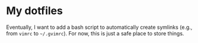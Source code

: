 # My dotfiles

Eventually, I want to add a bash script to automatically create symlinks (e.g., from `vimrc` to `~/.gvimrc`). For now, this is just a safe place to store things.
